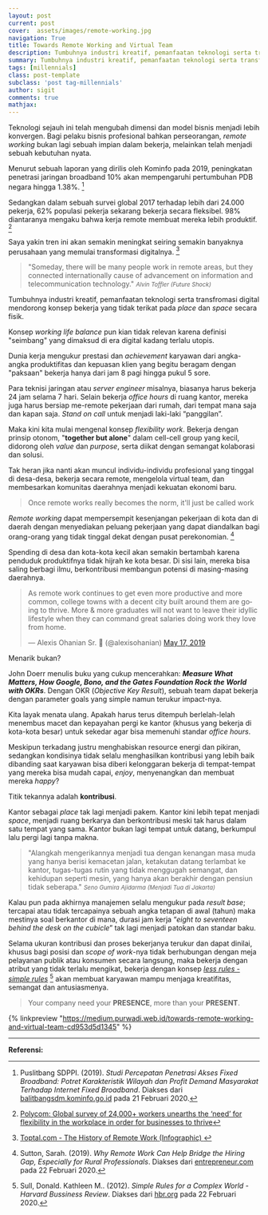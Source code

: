 ```yaml
---
layout: post
current: post
cover:  assets/images/remote-working.jpg
navigation: True
title: Towards Remote Working and Virtual Team
description: Tumbuhnya industri kreatif, pemanfaatan teknologi serta transformasi digital mendorong konsep bekerja yang tidak terikat pada 'place' dan 'space' secara fisik.
summary: Tumbuhnya industri kreatif, pemanfaatan teknologi serta transformasi digital mendorong konsep bekerja yang tidak terikat pada 'place' dan 'space' secara fisik.
tags: [millennials]
class: post-template
subclass: 'post tag-millennials'
author: sigit
comments: true
mathjax:
---
```


Teknologi sejauh ini telah mengubah dimensi dan model bisnis menjadi lebih konvergen. Bagi pelaku bisnis profesional bahkan perseorangan, *remote working* bukan lagi sebuah impian dalam bekerja, melainkan telah menjadi sebuah kebutuhan nyata.

Menurut sebuah laporan yang dirilis oleh Kominfo pada 2019, peningkatan penetrasi jaringan broadband 10% akan mempengaruhi pertumbuhan PDB negara hingga 1.38%. [^1]

Sedangkan dalam sebuah survei global 2017 terhadap lebih dari 24.000 pekerja, 62% populasi pekerja sekarang bekerja secara fleksibel. 98% diantaranya mengaku bahwa kerja remote membuat mereka lebih produktif. [^2]

Saya yakin tren ini akan semakin meningkat seiring semakin banyaknya perusahaan yang memulai transformasi digitalnya. [^3]

> "Someday, there will be many people work in remote areas, but they connected internationally cause of advancement on information and telecommunication technology." <cite><small>Alvin Toffler (Future Shock)</small></cite>

Tumbuhnya industri kreatif, pemanfaatan teknologi serta transfromasi digital mendorong konsep bekerja yang tidak terikat pada *place* dan *space* secara fisik.

Konsep *working life balance* pun kian tidak relevan karena definisi "seimbang" yang dimaksud di era digital kadang terlalu utopis.

Dunia kerja mengukur prestasi dan *achievement* karyawan dari angka-angka produktifitas dan kepuasan klien yang begitu beragam dengan "paksaan" bekerja hanya dari jam 8 pagi hingga pukul 5 sore.

Para teknisi jaringan atau *server engineer* misalnya, biasanya harus bekerja 24 jam selama 7 hari. Selain bekerja *office hours* di ruang kantor, mereka juga harus bersiap me-remote pekerjaan dari rumah, dari tempat mana saja dan kapan saja. *Stand on call* untuk menjadi laki-laki “panggilan”.

Maka kini kita mulai mengenal konsep *flexibility work*. Bekerja dengan prinsip otonom, "<b>together but alone</b>" dalam cell-cell group yang kecil, didorong oleh *value* dan *purpose*, serta diikat dengan semangat kolaborasi dan solusi.

Tak heran jika nanti akan muncul individu-individu profesional yang tinggal di desa-desa, bekerja secara remote, mengelola virtual team, dan membesarkan komunitas daerahnya menjadi kekuatan ekonomi baru.

> Once remote works really becomes the norm, it'll just be called work

*Remote working* dapat mempersempit kesenjangan pekerjaan di kota dan di daerah dengan menyediakan peluang pekerjaan yang dapat diandalkan bagi orang-orang yang tidak tinggal dekat dengan pusat perekonomian. [^4]

Spending di desa dan kota-kota kecil akan semakin bertambah karena penduduk produktifnya tidak hijrah ke kota besar. Di sisi lain, mereka bisa saling berbagi ilmu, berkontribusi membangun potensi di masing-masing daerahnya.

<blockquote class="twitter-tweet"><p lang="en" dir="ltr">As remote work continues to get even more productive and more common, college towns with a decent city built around them are going to thrive. More &amp; more graduates will not want to leave their idyllic lifestyle when they can command great salaries doing work they love from home.</p>&mdash; Alexis Ohanian Sr. 🚀 (@alexisohanian) <a href="https://twitter.com/alexisohanian/status/1129296845816176640?ref_src=twsrc%5Etfw">May 17, 2019</a></blockquote> <script async src="https://platform.twitter.com/widgets.js" charset="utf-8"></script>

Menarik bukan?

John Doerr menulis buku yang cukup mencerahkan: <b>*Measure What Matters, How Google, Bono, and the Gates Foundation Rock the World with OKRs*</b>. Dengan OKR (*Objective Key Result*), sebuah team dapat bekerja dengan parameter goals yang simple namun terukur impact-nya.

Kita layak menata ulang. Apakah harus terus ditempuh berlelah-lelah menembus macet dan kepayahan pergi ke kantor (khusus yang bekerja di kota-kota besar) untuk sekedar agar bisa memenuhi standar *office hours*.

Meskipun terkadang justru menghabiskan resource energi dan pikiran, sedangkan kondisinya tidak selalu menghasilkan kontribusi yang lebih baik dibanding saat karyawan bisa diberi kelonggaran bekerja di tempat-tempat yang mereka bisa mudah capai, *enjoy*, menyenangkan dan membuat mereka *happy*?

Titik tekannya adalah **kontribusi**.

Kantor sebagai *place* tak lagi menjadi pakem. Kantor kini lebih tepat menjadi *space*, menjadi ruang berkarya dan berkontribusi meski tak harus dalam satu tempat yang sama. Kantor bukan lagi tempat untuk datang, berkumpul lalu pergi lagi tanpa makna.

> "Alangkah mengerikannya menjadi tua dengan kenangan masa muda yang hanya berisi kemacetan jalan, ketakutan datang terlambat ke kantor, tugas-tugas rutin yang tidak menggugah semangat, dan kehidupan seperti mesin, yang hanya akan berakhir dengan pensiun tidak seberapa." <cite><small>Seno Gumira Ajidarma (Menjadi Tua di Jakarta)</small></cite>

Kalau pun pada akhirnya manajemen selalu mengukur pada *result base*; tercapai atau tidak tercapainya sebuah angka tetapan di awal (tahun) maka mestinya soal berkantor di mana, durasi jam kerja “*eight to seventeen behind the desk on the cubicle*”  tak lagi menjadi patokan dan standar baku.

Selama ukuran kontribusi dan proses bekerjanya terukur dan dapat dinilai, khusus bagi posisi dan *scope of work*-nya tidak berhubungan dengan meja pelayanan publik atau konsumen secara langsung, maka bekerja dengan atribut yang tidak terlalu mengikat, bekerja dengan konsep [*less rules - simple rules*](https://hbr.org/2012/09/simple-rules-for-a-complex-world) [^5] akan membuat karyawan mampu menjaga kreatifitas, semangat dan antusiasmenya.

> Your company need your **PRESENCE**, more than your **PRESENT**.

{% linkpreview "https://medium.purwadi.web.id/towards-remote-working-and-virtual-team-cd953d5d1345" %}

-----
**Referensi:**

[^1]: Puslitbang SDPPI. (2019). *Studi Percepatan Penetrasi Akses Fixed Broadband: Potret Karakteristik Wilayah dan Profit Demand Masyarakat Terhadap Internet Fixed Broadband*. Diakses dari [balitbangsdm.kominfo.go.id](https://balitbangsdm.kominfo.go.id/?mod=publikasi&a=dl&page_id=463&cid=29&download_id=197) pada 21 Februari 2020.

[^2]: [Polycom: Global survey of 24,000+ workers unearths the ‘need’ for flexibility in the workplace in order for businesses to thrive](https://www.polycom.com/company/news/press-releases/2017/20170321.html)

[^3]: [Toptal.com - The History of Remote Work (Infographic) ](https://publications.toptal.com/hubfs/Insights/Toptal-History-of-Remote-Work.pdf)

[^4]: Sutton, Sarah. (2019). *Why Remote Work Can Help Bridge the Hiring Gap, Especially for Rural Professionals*. Diakses dari [entrepreneur.com](https://www.entrepreneur.com/article/331817) pada 22 Februari 2020.

[^5]: Sull, Donald. Kathleen M.. (2012). *Simple Rules for a Complex World - Harvard Bussiness Review*. Diakses dari [hbr.org](https://hbr.org/2012/09/simple-rules-for-a-complex-world) pada 22 Februari 2020.